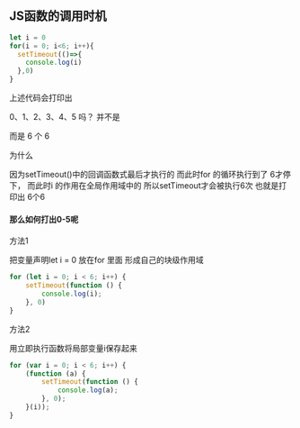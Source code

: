 ## JS函数的调用时机

```javascript
let i = 0
for(i = 0; i<6; i++){
  setTimeout(()=>{
    console.log(i)
  },0)
}
```

上述代码会打印出

 0、1、2、3、4、5 吗？ 并不是

而是 6 个 6

为什么

因为setTimeout()中的回调函数式最后才执行的 而此时for 的循环执行到了 6才停下， 而此时i 的作用在全局作用域中的 所以setTimeout才会被执行6次 也就是打印出 6个6

#### 那么如何打出0-5呢

方法1

把变量声明let i = 0 放在for 里面 形成自己的块级作用域



```javascript
for (let i = 0; i < 6; i++) {
    setTimeout(function () {
        console.log(i);
    }, 0)
}

```



方法2

用立即执行函数将局部变量i保存起来

```javascript
for (var i = 0; i < 6; i++) {
	(function (a) {
		setTimeout(function () {
        	console.log(a);
    	}, 0);
	}(i));  
}
```